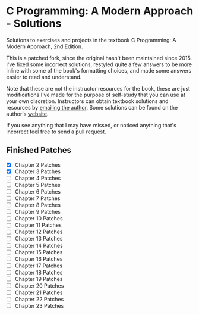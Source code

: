 # C Programming: A Modern Approach - Solutions
Solutions to exercises and projects in the textbook C Programming: A Modern Approach, 2nd Edition.

This is a patched fork, since the original hasn't been maintained since 2015. I've fixed some incorrect solutions, restyled quite a few answers to be more inline with some of the book's formatting choices, and made some answers easier to read and understand.

Note that these are not the instructor resources for the book, these are just modifications I've made for the purpose of self-study that you can use at your own discretion. Instructors can obtain textbook solutions and resources by [emailing the author](http://knking.com/books/c2/resources.html). Some solutions can be found on the author's [website](http://knking.com/books/c2/answers/index.html).

If you see anything that I may have missed, or noticed anything that's incorrect feel free to send a pull request.

## Finished Patches

- [x] Chapter 2 Patches
- [x] Chapter 3 Patches
- [ ] Chapter 4 Patches
- [ ] Chapter 5 Patches
- [ ] Chapter 6 Patches
- [ ] Chapter 7 Patches
- [ ] Chapter 8 Patches
- [ ] Chapter 9 Patches
- [ ] Chapter 10 Patches
- [ ] Chapter 11 Patches
- [ ] Chapter 12 Patches
- [ ] Chapter 13 Patches
- [ ] Chapter 14 Patches
- [ ] Chapter 15 Patches
- [ ] Chapter 16 Patches
- [ ] Chapter 17 Patches
- [ ] Chapter 18 Patches
- [ ] Chapter 19 Patches
- [ ] Chapter 20 Patches
- [ ] Chapter 21 Patches
- [ ] Chapter 22 Patches
- [ ] Chapter 23 Patches
